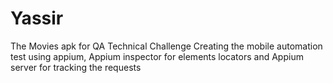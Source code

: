 # Yassir
 The Movies apk for QA Technical Challenge
 Creating the mobile automation test using appium, Appium inspector for elements locators and Appium server for tracking the requests
